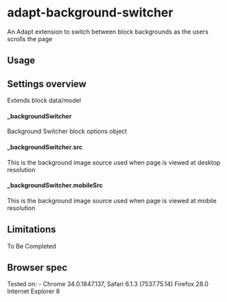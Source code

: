 adapt-background-switcher
===============

An Adapt extension to switch between block backgrounds as the users scrolls the page

Usage
 ------

## Settings overview

Extends block data/model

#### _backgroundSwitcher

Background Switcher block options object


#### _backgroundSwitcher.src

This is the background image source used when page is viewed at desktop resolution


#### _backgroundSwitcher.mobileSrc

This is the background image source used when page is viewed at mobile resolution

## Limitations

To Be Completed

## Browser spec

Tested on: -
Chrome 34.0.1847.137, 
Safari 6.1.3 (7537.75.14)
Firefox 28.0
Internet Explorer 8

